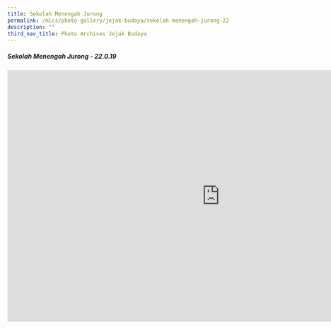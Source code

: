 ```yaml
---
title: Sekolah Menengah Jurong
permalink: /mlcs/photo-gallery/jejak-budaya/sekolah-menengah-jurong-22-0-19/
description: ""
third_nav_title: Photo Archives Jejak Budaya
---
```

##### Sekolah Menengah Jurong - 22.0.19

<iframe allowfullscreen="true" height="569" width="960" frameborder="0" src="https://docs.google.com/presentation/d/e/2PACX-1vS-0CGZSYGTEZUZKXQAGRaSDS-j1nUG1KYWkaIUp3ieBoeKRg8t_YaIt6k1pTF9KeR212_Hg3IITYBF/embed?start=true&amp;loop=true&amp;delayms=5000"></iframe>
